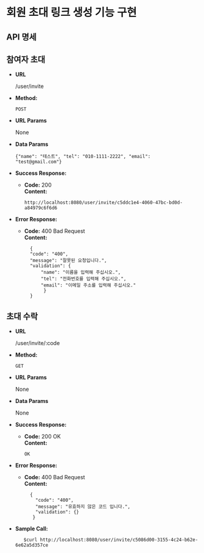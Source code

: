 # 회원 초대 링크 생성 기능 구현

## API 명세
**참여자 초대**
----

* **URL**

  /user/invite

* **Method:**

  `POST` 

*  **URL Params**

   None

* **Data Params**

  `{"name": "테스트", "tel": "010-1111-2222", "email": "test@gmail.com"}`

* **Success Response:**

    * **Code:** 200 <br />
      **Content:**
       ```
      http://localhost:8080/user/invite/c5ddc1e4-4060-47bc-bd0d-a84979c6f6d6
       ```

* **Error Response:**

    * **Code:** 400 Bad Request<br />
      **Content:**
      ```
        {
        "code": "400",
        "message": "잘못된 요청입니다.",
        "validation": {
            "name": "이름을 입력해 주십시오.",
            "tel": "전화번호를 입력해 주십시오.",
            "email": "이메일 주소를 입력해 주십시오."
             }
        }
      ```

**초대 수락**
----

* **URL**

  /user/invite/:code

* **Method:**

  `GET`

*  **URL Params**

   None

* **Data Params**

  None

* **Success Response:**

    * **Code:** 200 OK<br />
      **Content:**
       ```
      OK
       ```

* **Error Response:**

    * **Code:** 400 Bad Request<br />
      **Content:**
      ```
        {
          "code": "400",
          "message": "유효하지 않은 코드 입니다.",
          "validation": {}
         }
      ```

* **Sample Call:**

     ```
        $curl http://localhost:8080/user/invite/c5086d00-3155-4c24-b62e-6e62a5d357ce
     ```